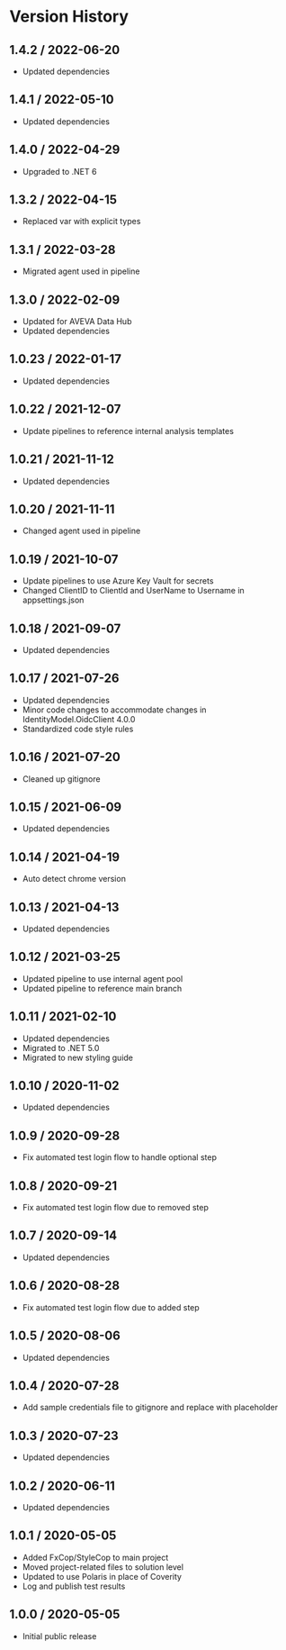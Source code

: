 # Version History

## 1.4.2 / 2022-06-20

- Updated dependencies

## 1.4.1 / 2022-05-10

- Updated dependencies

## 1.4.0 / 2022-04-29

- Upgraded to .NET 6

## 1.3.2 / 2022-04-15

- Replaced var with explicit types

## 1.3.1 / 2022-03-28

- Migrated agent used in pipeline

## 1.3.0 / 2022-02-09

- Updated for AVEVA Data Hub
- Updated dependencies

## 1.0.23 / 2022-01-17

- Updated dependencies

## 1.0.22 / 2021-12-07

- Update pipelines to reference internal analysis templates

## 1.0.21 / 2021-11-12

- Updated dependencies

## 1.0.20 / 2021-11-11

- Changed agent used in pipeline

## 1.0.19 / 2021-10-07

- Update pipelines to use Azure Key Vault for secrets
- Changed ClientID to ClientId and UserName to Username in appsettings.json

## 1.0.18 / 2021-09-07

- Updated dependencies

## 1.0.17 / 2021-07-26

- Updated dependencies
- Minor code changes to accommodate changes in IdentityModel.OidcClient 4.0.0
- Standardized code style rules

## 1.0.16 / 2021-07-20

- Cleaned up gitignore

## 1.0.15 / 2021-06-09

- Updated dependencies

## 1.0.14 / 2021-04-19

- Auto detect chrome version

## 1.0.13 / 2021-04-13

- Updated dependencies

## 1.0.12 / 2021-03-25

- Updated pipeline to use internal agent pool
- Updated pipeline to reference main branch

## 1.0.11 / 2021-02-10

- Updated dependencies
- Migrated to .NET 5.0
- Migrated to new styling guide

## 1.0.10 / 2020-11-02

- Updated dependencies

## 1.0.9 / 2020-09-28

- Fix automated test login flow to handle optional step

## 1.0.8 / 2020-09-21

- Fix automated test login flow due to removed step

## 1.0.7 / 2020-09-14

- Updated dependencies

## 1.0.6 / 2020-08-28

- Fix automated test login flow due to added step

## 1.0.5 / 2020-08-06

- Updated dependencies

## 1.0.4 / 2020-07-28

- Add sample credentials file to gitignore and replace with placeholder

## 1.0.3 / 2020-07-23

- Updated dependencies

## 1.0.2 / 2020-06-11

- Updated dependencies

## 1.0.1 / 2020-05-05

- Added FxCop/StyleCop to main project
- Moved project-related files to solution level
- Updated to use Polaris in place of Coverity
- Log and publish test results

## 1.0.0 / 2020-05-05

- Initial public release

